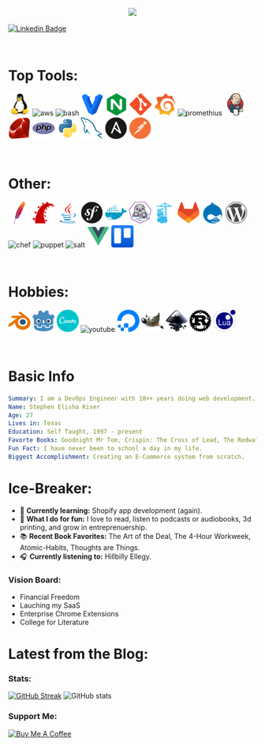 <p align="center">
  <img src="https://capsule-render.vercel.app/api?text=S-Kiser&animation=fadeIn&type=waving&color=gradient&height=100"/>
</p>

<p>
  
  [![Linkedin Badge](https://img.shields.io/badge/-s--kiser--linkedin-blue?style=flat&logo=Linkedin&logoColor=white)](https://www.linkedin.com/in/s-kiser)
</p>

</br>

# Top Tools:
<p align="left">
  <img src="https://github.com/devicons/devicon/blob/master/icons/linux/linux-original.svg" alt="linux" width="45" height="45"/>
  <img src="https://www.vectorlogo.zone/logos/amazon/amazon-tile.svg" alt="aws" width="45" height="45"/>
  <img src="https://www.vectorlogo.zone/logos/gnu_bash/gnu_bash-icon.svg" alt="bash" width="45" height="45"/>
  <img src="https://github.com/devicons/devicon/blob/master/icons/vagrant/vagrant-original.svg" alt="vagrant" width="45" height="45"/>
  <img src="https://github.com/devicons/devicon/blob/master/icons/nginx/nginx-original.svg" alt="nginx" width="45" height="45"/>
  <img src="https://github.com/devicons/devicon/blob/master/icons/git/git-plain.svg" alt="git" width="45" height="45"/>
  <img src="https://github.com/devicons/devicon/blob/master/icons/grafana/grafana-original.svg" alt="grafana" width="45" height="45"/>
  <img src="https://www.vectorlogo.zone/logos/prometheusio/prometheusio-icon.svg" alt="promethius" width="45" height="45"/>
  <img src="https://github.com/devicons/devicon/blob/master/icons/jenkins/jenkins-original.svg" alt="jenkins" width="45" height="45"/>
  <img src="https://github.com/devicons/devicon/blob/master/icons/ruby/ruby-original.svg" alt="ruby" width="45" height="45"/>
  <img src="https://github.com/devicons/devicon/blob/master/icons/php/php-original.svg" alt="php" width="45" height="45"/>
  <img src="https://github.com/devicons/devicon/blob/master/icons/python/python-original.svg" alt="python" width="45" height="45"/>
  <img src="https://github.com/devicons/devicon/blob/master/icons/mysql/mysql-original.svg" alt="mysql" width="45" height="45"/>
  <img src="https://github.com/devicons/devicon/blob/master/icons/ansible/ansible-original.svg" alt="ansible" width="45" height="45"/>
  <img src="https://github.com/devicons/devicon/blob/master/icons/postman/postman-original.svg" alt="postman" width="45" height="45"/>
</p>

</br>

# Other:
<p>
  <img src="https://github.com/devicons/devicon/blob/master/icons/apache/apache-original.svg" alt="apache2" width="45" height="45"/>
  <img src="https://github.com/devicons/devicon/blob/master/icons/rails/rails-plain.svg" alt="rails" width="45" height="45"/>
  <img src="https://github.com/devicons/devicon/blob/master/icons/java/java-original.svg" alt="java" width="45" height="45"/>
  <img src="https://github.com/devicons/devicon/blob/master/icons/symfony/symfony-original.svg" alt="symfony" width="45" height="45"/>
  <img src="https://github.com/devicons/devicon/blob/master/icons/docker/docker-plain.svg" alt="docker" width="45" height="45"/>
  <img src="https://github.com/devicons/devicon/blob/master/icons/podman/podman-original.svg" alt="podman" width="45" height="45"/>
  <img src="https://github.com/devicons/devicon/blob/master/icons/portainer/portainer-original.svg" alt="portainer" width="45" height="45"/>
  <img src="https://github.com/devicons/devicon/blob/master/icons/gitlab/gitlab-original.svg" alt="gitlab" width="45" height="45"/>
  <img src="https://github.com/devicons/devicon/blob/master/icons/drupal/drupal-plain.svg" alt="drupal" width="45" height="45"/>
  <img src="https://github.com/devicons/devicon/blob/master/icons/wordpress/wordpress-plain.svg" alt="wordpress" width="45" height="45"/>
  <img src="https://www.vectorlogo.zone/logos/chefio/chefio-icon.svg" alt="chef" width="45" height="45"/>
  <img src="https://www.vectorlogo.zone/logos/puppet/puppet-icon.svg" alt="puppet" width="45" height="45"/>
  <img src="https://www.vectorlogo.zone/logos/saltstack/saltstack-icon.svg" alt="salt" width="45" height="45"/>
  <img src="https://github.com/devicons/devicon/blob/master/icons/vuejs/vuejs-original.svg" alt="vuejs" width="45" height="45"/>
  <img src="https://github.com/devicons/devicon/blob/master/icons/trello/trello-original.svg" alt="trello" width="45" height="45"/>
</p>

</br>

# Hobbies:
<p align="left">
  <img src="https://github.com/devicons/devicon/blob/master/icons/blender/blender-original.svg" alt="blender" width="45" height="45"/>
  <img src="https://github.com/devicons/devicon/blob/master/icons/godot/godot-original.svg" alt="godot" width="45" height="45"/>
  <img src="https://github.com/devicons/devicon/blob/master/icons/canva/canva-original.svg" alt="canva" width="45" height="45"/>
  <img src="https://www.vectorlogo.zone/logos/youtube/youtube-icon.svg" alt="youtube" width="45" height="45"/>
  <img src="https://github.com/devicons/devicon/blob/master/icons/digitalocean/digitalocean-original.svg" alt="dgitalocean" width="45" height="45"/>
  <img src="https://github.com/devicons/devicon/blob/master/icons/gimp/gimp-original.svg" alt="gimp" width="45" height="45"/>
  <img src="https://github.com/devicons/devicon/blob/master/icons/inkscape/inkscape-original.svg" alt="inkscape" width="45" height="45"/>
  <img src="https://github.com/devicons/devicon/blob/master/icons/rust/rust-original.svg" alt="rust" width="45" height="45"/>
  <img src="https://github.com/devicons/devicon/blob/master/icons/lua/lua-original.svg" alt="lua" width="45" height="45"/>
</p>

</br>

# Basic Info
```yaml
Summary: I am a DevOps Engineer with 10++ years doing web development.
Name: Stephen Elisha Kiser
Age: 27
Lives in: Texas
Education: Self Taught, 1997 - present
Favorte Books: Goodnight Mr Tom, Crispin: The Cross of Lead, The Redwall Series, The Dark is Riising Series.
Fun Fact: I have never been to school a day in my life.
Biggest Accomplishment: Creating an E-Commerce system from scratch.
```

<!-- ![GitHub stats](https://github-readme-stats.vercel.app/api?username=s-kiser&show_icons=true&theme=onedark&hide=issues,stars&show=reviews,discussions_started,discussions_answered,prs_merged,prs_merged_percentage) -->


<!-- [![Top Langs](https://github-readme-stats.vercel.app/api/top-langs/?username=s-kiser&layout=compact&theme=onedark)](https://github.com/anuraghazra/github-readme-stats) -->

<!--
### Linux Favorites:
<p align="left">
<img src="https://github.com/devicons/devicon/blob/master/icons/ssh/ssh-original-wordmark.svg" alt="ssh" width="45" height="45"/>
<img src="https://github.com/devicons/devicon/blob/master/icons/awk/awk-original-wordmark.svg" alt="awk" width="45" height="45"/>
<img src="https://github.com/devicons/devicon/blob/master/icons/debian/debian-original-wordmark.svg" alt="debian" width="45" height="45"/>
<img src="https://github.com/devicons/devicon/blob/master/icons/nano/nano-plain-wordmark.svg" alt="nano" width="45" height="45"/>
<img src="https://github.com/devicons/devicon/blob/master/icons/redhat/redhat-plain-wordmark.svg" alt="redhat" width="45" height="45"/>
</p> 
-->

# Ice-Breaker:
- 🌱 <b>Currently learning:</b> Shopify app development (again).
- 🔋 <b>What I do for fun:</b> I love to read, listen to podcasts or audiobooks, 3d printing, and grow in entreprenuership.
- 📚 <b>Recent Book Favorites:</b> The Art of the Deal, The 4-Hour Workweek, Atomic-Habits, Thoughts are Things.
- 🎧 <b>Currently listening to:</b> Hillbilly Ellegy.

### Vision Board:
- Financial Freedom
- Lauching my SaaS
- Enterprise Chrome Extensions
- College for Literature

# Latest from the Blog:


### Stats:
<p>

[![GitHub Streak](http://github-readme-streak-stats.herokuapp.com?user=s-kiser&theme=onedark)](https://git.io/streak-stats) ![GitHub stats](https://github-readme-stats.vercel.app/api?username=s-kiser&show_icons=true&theme=onedark&hide=issues,contribs&show=xxx)
</p>


### Support Me:
<p>
<a href="https://www.buymeacoffee.com/s-kiser" target="_blank"><img src="https://cdn.buymeacoffee.com/buttons/default-orange.png" alt="Buy Me A Coffee" height="41" width="174"></a>
</p>



<!--

https://github.com/devicons/devicon/blob/master/icons/linkedin/linkedin-original.svg

**s-kiser/s-kiser** is a ✨ _special_ ✨ repository because its `README.md` (this file) appears on your GitHub profile.

Here are some ideas to get you started:

- 🔭 I’m currently working on ...
- 🌱 I’m currently learning ...
- 👯 I’m looking to collaborate on ...
- 🤔 I’m looking for help with ...
- 💬 Ask me about ...
- 📫 How to reach me: ...
- 😄 Pronouns: ...
- ⚡ Fun fact: ...
-->

